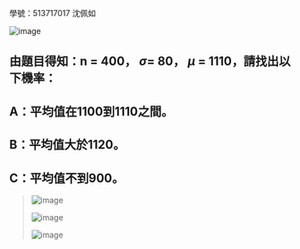 學號：513717017 沈佩如

![image](https://github.com/user-attachments/assets/c1a29984-a5fe-48a7-99f1-c6a7802d2b43)

## 由題目得知：n = 400， $\sigma$= 80， $\mu$ = 1110，請找出以下機率：

## A：平均值在1100到1110之間。

## B：平均值大於1120。

## C：平均值不到900。
>
>![image](https://github.com/user-attachments/assets/29fd5bfb-226d-4cd6-86ba-44ffba58b6cd)
>
>![image](https://github.com/user-attachments/assets/8c9c9c47-0c34-4f36-8a8c-cad025059f52)
>
>![image](https://github.com/user-attachments/assets/304ce349-ffe4-416e-9c8a-9d672ccf3d28)

